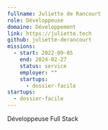 ```yaml
---
fullname: Juliette de Rancourt
role: Développeuse
domaine: Développement
link: https://juliette.tech
github: juliette-derancourt
missions:
  - start: 2022-09-05
    end: 2024-02-27
    status: service
    employer: ""
    startups:
      - dossier-facile
startups:
  - dossier-facile
---
```


Développeuse Full Stack
